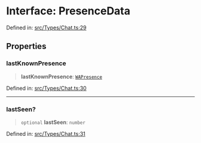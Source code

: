 # Interface: PresenceData

Defined in: [src/Types/Chat.ts:29](https://github.com/Fokusdotid/Baileys/blob/a954da2ee3c892812cf9528a5a214092693c872f/src/Types/Chat.ts#L29)

## Properties

### lastKnownPresence

> **lastKnownPresence**: [`WAPresence`](../type-aliases/WAPresence.md)

Defined in: [src/Types/Chat.ts:30](https://github.com/Fokusdotid/Baileys/blob/a954da2ee3c892812cf9528a5a214092693c872f/src/Types/Chat.ts#L30)

***

### lastSeen?

> `optional` **lastSeen**: `number`

Defined in: [src/Types/Chat.ts:31](https://github.com/Fokusdotid/Baileys/blob/a954da2ee3c892812cf9528a5a214092693c872f/src/Types/Chat.ts#L31)
